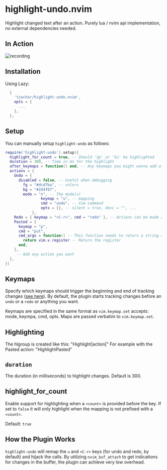 # highlight-undo.nvim

Highlight changed text after an action. Purely lua / nvim api implementation,
no external dependencies needed.

## In Action

![recording](https://github.com/tzachar/highlight-undo.nvim/assets/4946827/81b85a3b-b563-4e97-b4e1-7a48d0d2f912)

## Installation

Using Lazy:

```lua
  {
    'tzachar/highlight-undo.nvim',
    opts = {
      ...
    },
  },
```

## Setup

You can manually setup `highlight-undo` as follows:

```lua
require('highlight-undo').setup({
  highlight_for_count = true, -- Should '3p' or '5u' be highlighted
  duration = 300, -- Time in ms for the highlight
  after_keymaps = function() end, -- Any keymaps you might wanna add after the keymaps set by this plugin
  actions = {
    Undo = {
      disabled = false, -- Useful when debugging
        fg = "#dcd7ba", -- colors
        bg = "#2d4f67",
        mode = "n", -- The mode(s)
				keymap = "u", -- mapping
				cmd = "undo", -- Vim command
				opts = {}, -- silent = true, desc = "", ...
			},
    Redo = { keymap = "<C-r>", cmd = "redo" }, -- Actions can be made as easely as this
    Pasted = {
      keymap = "p",
      cmd = "put",
      cmd_args = function() -- This function needs to return a string as a parameter to cmd (or it can do stuff just after the command)
        return vim.v.register -- Return the register
      end,
    },
     -- Add any action you want
  },
})
```

## Keymaps

Specify which keymaps should trigger the beginning and end of tracking changes
([see here](#how-the-plugin-works)). By default, the plugin starts tracking
changes before an `undo` or a `redo` or anything you want.

Keymaps are specified in the same format as `vim.keymap.set` accepts: mode, keympa, cmd, opts. Maps are passed verbatim to `vim.keymap.set`.

## Highlighting

The hlgroup is created like this: "Highlight|action|" 
For example with the Pasted action: "HighlightPasted"

## `duration`

The duration (in milliseconds) to highlight changes. Default is 300.

## highlight_for_count

Enable support for highlighting when a `<count>` is provided before the key.
If set to `false` it will only highlight when the mapping is not prefixed with a
`<count>`.

Default: `true`

## How the Plugin Works

`highlight-undo` will remap the `u` and `<C-r>` keys (for undo and redo, by default) and
hijack the calls. By utilizing `nvim_buf_attach` to get indications for changes in the
buffer, the plugin can achieve very low overhead.
